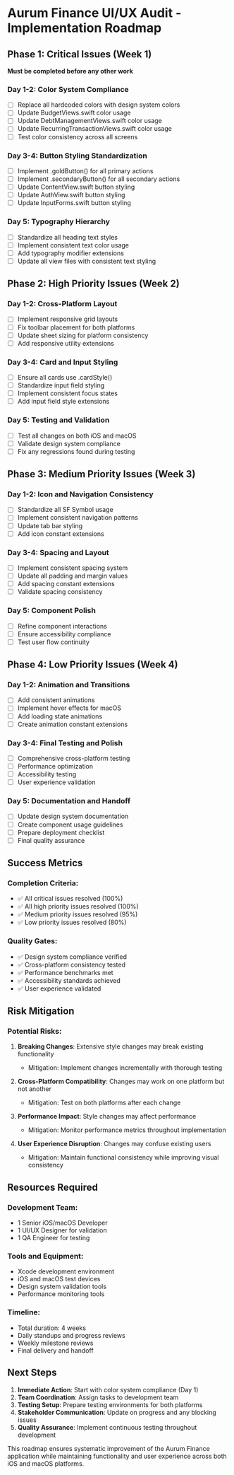 # Aurum Finance UI/UX Audit - Implementation Roadmap

## Phase 1: Critical Issues (Week 1)
**Must be completed before any other work**

### Day 1-2: Color System Compliance
- [ ] Replace all hardcoded colors with design system colors
- [ ] Update BudgetViews.swift color usage
- [ ] Update DebtManagementViews.swift color usage
- [ ] Update RecurringTransactionViews.swift color usage
- [ ] Test color consistency across all screens

### Day 3-4: Button Styling Standardization
- [ ] Implement .goldButton() for all primary actions
- [ ] Implement .secondaryButton() for all secondary actions
- [ ] Update ContentView.swift button styling
- [ ] Update AuthView.swift button styling
- [ ] Update InputForms.swift button styling

### Day 5: Typography Hierarchy
- [ ] Standardize all heading text styles
- [ ] Implement consistent text color usage
- [ ] Add typography modifier extensions
- [ ] Update all view files with consistent text styling

## Phase 2: High Priority Issues (Week 2)

### Day 1-2: Cross-Platform Layout
- [ ] Implement responsive grid layouts
- [ ] Fix toolbar placement for both platforms
- [ ] Update sheet sizing for platform consistency
- [ ] Add responsive utility extensions

### Day 3-4: Card and Input Styling
- [ ] Ensure all cards use .cardStyle()
- [ ] Standardize input field styling
- [ ] Implement consistent focus states
- [ ] Add input field style extensions

### Day 5: Testing and Validation
- [ ] Test all changes on both iOS and macOS
- [ ] Validate design system compliance
- [ ] Fix any regressions found during testing

## Phase 3: Medium Priority Issues (Week 3)

### Day 1-2: Icon and Navigation Consistency
- [ ] Standardize all SF Symbol usage
- [ ] Implement consistent navigation patterns
- [ ] Update tab bar styling
- [ ] Add icon constant extensions

### Day 3-4: Spacing and Layout
- [ ] Implement consistent spacing system
- [ ] Update all padding and margin values
- [ ] Add spacing constant extensions
- [ ] Validate spacing consistency

### Day 5: Component Polish
- [ ] Refine component interactions
- [ ] Ensure accessibility compliance
- [ ] Test user flow continuity

## Phase 4: Low Priority Issues (Week 4)

### Day 1-2: Animation and Transitions
- [ ] Add consistent animations
- [ ] Implement hover effects for macOS
- [ ] Add loading state animations
- [ ] Create animation constant extensions

### Day 3-4: Final Testing and Polish
- [ ] Comprehensive cross-platform testing
- [ ] Performance optimization
- [ ] Accessibility testing
- [ ] User experience validation

### Day 5: Documentation and Handoff
- [ ] Update design system documentation
- [ ] Create component usage guidelines
- [ ] Prepare deployment checklist
- [ ] Final quality assurance

## Success Metrics

### Completion Criteria:
- ✅ All critical issues resolved (100%)
- ✅ All high priority issues resolved (100%)
- ✅ Medium priority issues resolved (95%)
- ✅ Low priority issues resolved (80%)

### Quality Gates:
- ✅ Design system compliance verified
- ✅ Cross-platform consistency tested
- ✅ Performance benchmarks met
- ✅ Accessibility standards achieved
- ✅ User experience validated

## Risk Mitigation

### Potential Risks:
1. **Breaking Changes**: Extensive style changes may break existing functionality
   - Mitigation: Implement changes incrementally with thorough testing
   
2. **Cross-Platform Compatibility**: Changes may work on one platform but not another
   - Mitigation: Test on both platforms after each change
   
3. **Performance Impact**: Style changes may affect performance
   - Mitigation: Monitor performance metrics throughout implementation
   
4. **User Experience Disruption**: Changes may confuse existing users
   - Mitigation: Maintain functional consistency while improving visual consistency

## Resources Required

### Development Team:
- 1 Senior iOS/macOS Developer
- 1 UI/UX Designer for validation
- 1 QA Engineer for testing

### Tools and Equipment:
- Xcode development environment
- iOS and macOS test devices
- Design system validation tools
- Performance monitoring tools

### Timeline:
- Total duration: 4 weeks
- Daily standups and progress reviews
- Weekly milestone reviews
- Final delivery and handoff

## Next Steps

1. **Immediate Action**: Start with color system compliance (Day 1)
2. **Team Coordination**: Assign tasks to development team
3. **Testing Setup**: Prepare testing environments for both platforms
4. **Stakeholder Communication**: Update on progress and any blocking issues
5. **Quality Assurance**: Implement continuous testing throughout development

This roadmap ensures systematic improvement of the Aurum Finance application while maintaining functionality and user experience across both iOS and macOS platforms.